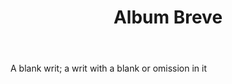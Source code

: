 ---
title: Album Breve
letter: A
permalink: "/definitions/bld-album-breve.html"
body: A blank writ; a writ with a blank or omission in it
published_at: '2018-07-07'
source: Black's Law Dictionary 2nd Ed (1910)
layout: post
---